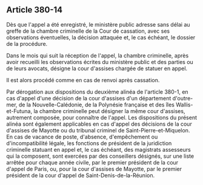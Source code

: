 Article 380-14
----
Dès que l'appel a été enregistré, le ministère public adresse sans délai au
greffe de la chambre criminelle de la Cour de cassation, avec ses observations
éventuelles, la décision attaquée et, le cas échéant, le dossier de la
procédure.

Dans le mois qui suit la réception de l'appel, la chambre criminelle, après
avoir recueilli les observations écrites du ministère public et des parties ou
de leurs avocats, désigne la cour d'assises chargée de statuer en appel.

Il est alors procédé comme en cas de renvoi après cassation.

Par dérogation aux dispositions du deuxième alinéa de l'article 380-1, en cas
d'appel d'une décision de la cour d'assises d'un département d'outre-mer, de la
Nouvelle-Calédonie, de la Polynésie française et des îles Wallis-et-Futuna, la
chambre criminelle peut désigner la même cour d'assises, autrement composée,
pour connaître de l'appel. Les dispositions du présent alinéa sont également
applicables en cas d'appel des décisions de la cour d'assises de Mayotte ou du
tribunal criminel de Saint-Pierre-et-Miquelon. En cas de vacance de poste,
d'absence, d'empêchement ou d'incompatibilité légale, les fonctions de président
de la juridiction criminelle statuant en appel et, le cas échéant, des
magistrats assesseurs qui la composent, sont exercées par des conseillers
désignés, sur une liste arrêtée pour chaque année civile, par le premier
président de la cour d'appel de Paris, ou, pour la cour d'assises de Mayotte,
par le premier président de la cour d'appel de Saint-Denis-de-la-Réunion.
